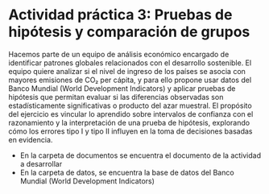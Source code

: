 # Actividad práctica 3: Pruebas de hipótesis y comparación de grupos

Hacemos parte de un equipo de análisis económico encargado de identificar patrones globales relacionados con el desarrollo sostenible. El equipo quiere analizar si el nivel de ingreso de los países 
se asocia con mayores emisiones de CO₂ per cápita, y para ello propone usar datos del Banco Mundial (World Development Indicators) y aplicar pruebas de hipótesis que permitan evaluar si las 
diferencias observadas son estadísticamente significativas o producto del azar muestral. 
El propósito del ejercicio es vincular lo aprendido sobre intervalos de confianza con el razonamiento  y la interpretación de una prueba de hipótesis, explorando cómo los errores tipo I y tipo II influyen 
en la toma de decisiones basadas en evidencia.

- En la carpeta de documentos se encuentra el documento de la actividad a desarrollar
- En la carpeta de datos, se encuentra la base de datos del Banco Mundial (World Development Indicators)
